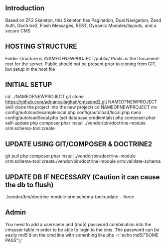 
Introduction
------------
Based on ZF2 Skeleton, this Skeleton has Pagination, Dual Navigation, Zend Auth, Doctrine2, Flash Messages, REST, Dynamic Modules/layouts, and a secure CMS



HOSTING STRUCTURE
-----------------
Folder structure is /NAMEOFNEWPROJECT/public/ 
Public is the Document-root for the server.
Public should not be present prior to cloning from GIT, but setup in the host file



INITIAL SETUP
-------------
cd ../NAMEOFNEWPROJECT
git clone https://github.com/adriancallaghan/cmszend2.git NAMEOFNEWPROJECT  (will clone the project into the new project)
cd NAMEOFNEWPROJECT
mv config/autoload/examplelocal.php config/autoload/local.php
nano config/autoload/local.php (set database credientials)
php composer.phar self-update
php composer.phar install
./vendor/bin/doctrine-module orm:schema-tool:create



UPDATE USING GIT/COMPOSER & DOCTRINE2
-------------------------------------
git pull
php composer.phar install
./vendor/bin/doctrine-module orm:schema-tool:create./vendor/bin/doctrine-module orm:validate-schema


UPDATE DB IF NECESSARY (Caution it can cause the db to flush)
-------------------------------------------------------------
./vendor/bin/doctrine-module orm:schema-tool:update --force


Admin
-----
You need to add a username and (md5) password combination into the cmsuser table in order to be able to login to the cms.
The password can be easily md5'd on the cmd line with something like php -r 'echo md5("SOME PASS");'



